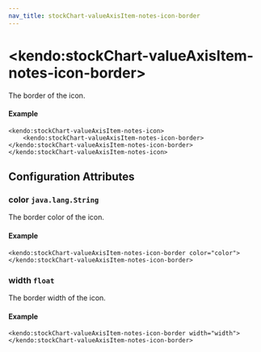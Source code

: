 ```yaml
---
nav_title: stockChart-valueAxisItem-notes-icon-border
---
```


# \<kendo:stockChart-valueAxisItem-notes-icon-border\>

The border of the icon.

#### Example
    <kendo:stockChart-valueAxisItem-notes-icon>
        <kendo:stockChart-valueAxisItem-notes-icon-border></kendo:stockChart-valueAxisItem-notes-icon-border>
    </kendo:stockChart-valueAxisItem-notes-icon>

## Configuration Attributes

### color `java.lang.String`

The border color of the icon.

#### Example
    <kendo:stockChart-valueAxisItem-notes-icon-border color="color">
    </kendo:stockChart-valueAxisItem-notes-icon-border>

### width `float`

The border width of the icon.

#### Example
    <kendo:stockChart-valueAxisItem-notes-icon-border width="width">
    </kendo:stockChart-valueAxisItem-notes-icon-border>

